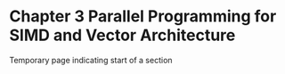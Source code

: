 Chapter 3 Parallel Programming for SIMD and Vector Architecture
=====================================================

Temporary page indicating start of a section
